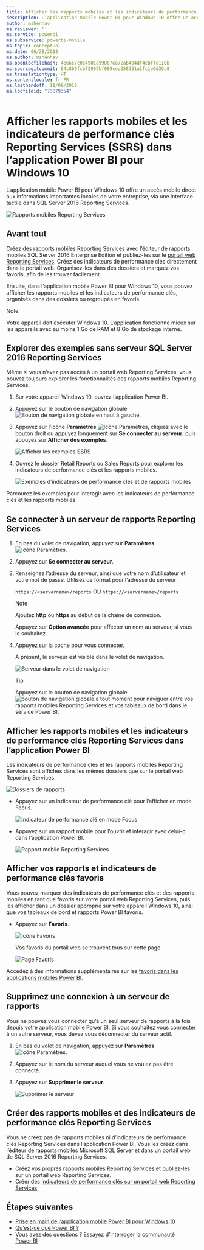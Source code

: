 ```yaml
---
title: Afficher les rapports mobiles et les indicateurs de performance clés SSRS dans l’application mobile Windows 10 - Power BI
description: L’application mobile Power BI pour Windows 10 offre un accès mobile direct aux informations importantes locales de votre entreprise, via une interface tactile.
author: mshenhav
ms.reviewer: ''
ms.service: powerbi
ms.subservice: powerbi-mobile
ms.topic: conceptual
ms.date: 06/28/2018
ms.author: mshenhav
ms.openlocfilehash: 4666e7c0e4901a99867ea72ab404df4cbffe110b
ms.sourcegitcommit: 64c860fcbf2969bf089cec358331a1fc1e0d39a8
ms.translationtype: HT
ms.contentlocale: fr-FR
ms.lasthandoff: 11/09/2019
ms.locfileid: "73879354"
---
```

# <a name="view-reporting-services-ssrs-mobile-reports-and-kpis-in-the-windows-10-power-bi-mobile-app"></a>Afficher les rapports mobiles et les indicateurs de performance clés Reporting Services (SSRS) dans l’application Power BI pour Windows 10
L’application mobile Power BI pour Windows 10 offre un accès mobile direct aux informations importantes locales de votre entreprise, via une interface tactile dans SQL Server 2016 Reporting Services. 

![Rapports mobiles Reporting Services](././media/mobile-app-windows-10-ssrs-kpis-mobile-reports/power-bi-ssrs-mobile-report.png)

## <a name="first-things-first"></a>Avant tout
[Créez des rapports mobiles Reporting Services](https://msdn.microsoft.com/library/mt652547.aspx) avec l’éditeur de rapports mobiles SQL Server 2016 Enterprise Edition et publiez-les sur le [portail web Reporting Services](https://msdn.microsoft.com/library/mt637133.aspx). Créez des indicateurs de performance clés directement dans le portail web. Organisez-les dans des dossiers et marquez vos favoris, afin de les trouver facilement. 

Ensuite, dans l’application mobile Power BI pour Windows 10, vous pouvez afficher les rapports mobiles et les indicateurs de performance clés, organisés dans des dossiers ou regroupés en favoris. 

> [!NOTE]
> Votre appareil doit exécuter Windows 10. L’application fonctionne mieux sur les appareils avec au moins 1 Go de RAM et 8 Go de stockage interne.
> 
> 

## <a name="explore-samples-without-a-sql-server-2016-reporting-services-server"></a>Explorer des exemples sans serveur SQL Server 2016 Reporting Services
Même si vous n’avez pas accès à un portail web Reporting Services, vous pouvez toujours explorer les fonctionnalités des rapports mobiles Reporting Services.

1. Sur votre appareil Windows 10, ouvrez l’application Power BI.
2. Appuyez sur le bouton de navigation globale ![Bouton de navigation globale](././media/mobile-app-windows-10-ssrs-kpis-mobile-reports/powerbi_windows10_options_icon.png) en haut à gauche.
3. Appuyez sur l’icône **Paramètres** ![Icône Paramètres](./././media/mobile-app-windows-10-ssrs-kpis-mobile-reports/power-bi-settings-icon.png), cliquez avec le bouton droit ou appuyez longuement sur **Se connecter au serveur**, puis appuyez sur **Afficher des exemples**.
   
   ![Afficher les exemples SSRS](./media/mobile-app-windows-10-ssrs-kpis-mobile-reports/power-bi-win10-connect-ssrs-samples.png)
4. Ouvrez le dossier Retail Reports ou Sales Reports pour explorer les indicateurs de performance clés et les rapports mobiles.
   
   ![Exemples d’indicateurs de performance clés et de rapports mobiles](./media/mobile-app-windows-10-ssrs-kpis-mobile-reports/power-bi-win10-ssrs-sample-kpis.png)

Parcourez les exemples pour interagir avec les indicateurs de performance clés et les rapports mobiles.

## <a name="connect-to-a-reporting-services-report-server"></a>Se connecter à un serveur de rapports Reporting Services
1. En bas du volet de navigation, appuyez sur **Paramètres** ![Icône Paramètres](./././media/mobile-app-windows-10-ssrs-kpis-mobile-reports/power-bi-settings-icon.png).
2. Appuyez sur **Se connecter au serveur**.
3. Renseignez l’adresse du serveur, ainsi que votre nom d’utilisateur et votre mot de passe. Utilisez ce format pour l’adresse du serveur :
   
     `https://<servername>/reports` OU   `https://<servername>/reports`
   
   > [!NOTE]
   > Ajoutez **http** ou **https** au début de la chaîne de connexion.
   > 
   > 
   
    Appuyez sur **Option avancée** pour affecter un nom au serveur, si vous le souhaitez.
4. Appuyez sur la coche pour vous connecter. 
   
   À présent, le serveur est visible dans le volet de navigation.
   
   ![Serveur dans le volet de navigation](./media/mobile-app-windows-10-ssrs-kpis-mobile-reports/power-bi-ssrs-mobile-report-server.png)
   
   >[!TIP]
   >Appuyez sur le bouton de navigation globale ![bouton de navigation globale](././media/mobile-app-windows-10-ssrs-kpis-mobile-reports/powerbi_windows10_options_icon.png) à tout moment pour naviguer entre vos rapports mobiles Reporting Services et vos tableaux de bord dans le service Power BI. 
   > 

## <a name="view-reporting-services-kpis-and-mobile-reports-in-the-power-bi-app"></a>Afficher les rapports mobiles et les indicateurs de performance clés Reporting Services dans l’application Power BI
Les indicateurs de performance clés et les rapports mobiles Reporting Services sont affichés dans les mêmes dossiers que sur le portail web Reporting Services.

![Dossiers de rapports](./media/mobile-app-windows-10-ssrs-kpis-mobile-reports/power-bi-ssrs-mobile-report-folders.png)

* Appuyez sur un indicateur de performance clé pour l’afficher en mode Focus.
  
    ![Indicateur de performance clé en mode Focus](./media/mobile-app-windows-10-ssrs-kpis-mobile-reports/power-bi-ssrs-mobile-report-kpis.png)
* Appuyez sur un rapport mobile pour l’ouvrir et interagir avec celui-ci dans l’application Power BI.
  
    ![Rapport mobile Reporting Services](././media/mobile-app-windows-10-ssrs-kpis-mobile-reports/power-bi-ssrs-mobile-report.png)

## <a name="view-your-favorite-kpis-and-reports"></a>Afficher vos rapports et indicateurs de performance clés favoris
Vous pouvez marquer des indicateurs de performance clés et des rapports mobiles en tant que favoris sur votre portail web Reporting Services, puis les afficher dans un dossier approprié sur votre appareil Windows 10, ainsi que vos tableaux de bord et rapports Power BI favoris.

* Appuyez sur **Favoris**.
  
   ![Icône Favoris](./media/mobile-app-windows-10-ssrs-kpis-mobile-reports/power-bi-ssrs-mobile-report-favorite-menu.png)
  
   Vos favoris du portail web se trouvent tous sur cette page.
  
   ![Page Favoris](./media/mobile-app-windows-10-ssrs-kpis-mobile-reports/power-bi-windows-10-ssrs-favorites.png)

Accédez à des informations supplémentaires sur les [favoris dans les applications mobiles Power BI](mobile-apps-favorites.md).

## <a name="remove-a-connection-to-a-report-server"></a>Supprimez une connexion à un serveur de rapports
Vous ne pouvez vous connecter qu’à un seul serveur de rapports à la fois depuis votre application mobile Power BI. Si vous souhaitez vous connecter à un autre serveur, vous devez vous déconnecter du serveur actif.

1. En bas du volet de navigation, appuyez sur **Paramètres** ![Icône Paramètres](./././media/mobile-app-windows-10-ssrs-kpis-mobile-reports/power-bi-settings-icon.png).
2. Appuyez sur le nom du serveur auquel vous ne voulez pas être connecté.
3. Appuyez sur **Supprimer le serveur**.
   
    ![Supprimer le serveur](./media/mobile-app-windows-10-ssrs-kpis-mobile-reports/power-bi-windows-10-ssrs-remove-server-menu.png)

## <a name="create-reporting-services-mobile-reports-and-kpis"></a>Créer des rapports mobiles et des indicateurs de performance clés Reporting Services
Vous ne créez pas de rapports mobiles ni d’indicateurs de performance clés Reporting Services dans l’application Power BI. Vous les créez dans l’éditeur de rapports mobiles Microsoft SQL Server et dans un portail web de SQL Server 2016 Reporting Services.

* [Créez vos propres rapports mobiles Reporting Services](https://msdn.microsoft.com/library/mt652547.aspx) et publiez-les sur un portail web Reporting Services.
* Créer des [indicateurs de performance clés sur un portail web Reporting Services](https://msdn.microsoft.com/library/mt683632.aspx)

## <a name="next-steps"></a>Étapes suivantes
* [Prise en main de l’application mobile Power BI pour Windows 10](mobile-windows-10-phone-app-get-started.md)  
* [Qu’est-ce que Power BI ?](../../fundamentals/power-bi-overview.md)  
* Vous avez des questions ? [Essayez d’interroger la communauté Power BI](https://community.powerbi.com/)

